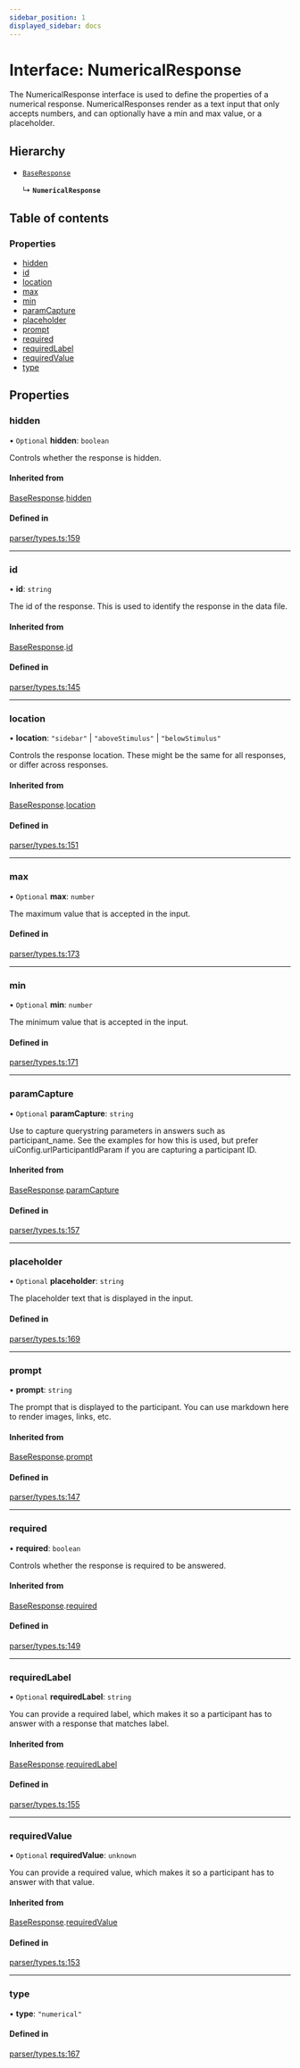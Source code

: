```yaml
---
sidebar_position: 1
displayed_sidebar: docs
---
```


# Interface: NumericalResponse

The NumericalResponse interface is used to define the properties of a numerical response.
NumericalResponses render as a text input that only accepts numbers, and can optionally have a min and max value, or a placeholder.

## Hierarchy

- [`BaseResponse`](BaseResponse.md)

  ↳ **`NumericalResponse`**

## Table of contents

### Properties

- [hidden](NumericalResponse.md#hidden)
- [id](NumericalResponse.md#id)
- [location](NumericalResponse.md#location)
- [max](NumericalResponse.md#max)
- [min](NumericalResponse.md#min)
- [paramCapture](NumericalResponse.md#paramcapture)
- [placeholder](NumericalResponse.md#placeholder)
- [prompt](NumericalResponse.md#prompt)
- [required](NumericalResponse.md#required)
- [requiredLabel](NumericalResponse.md#requiredlabel)
- [requiredValue](NumericalResponse.md#requiredvalue)
- [type](NumericalResponse.md#type)

## Properties

### hidden

• `Optional` **hidden**: `boolean`

Controls whether the response is hidden.

#### Inherited from

[BaseResponse](BaseResponse.md).[hidden](BaseResponse.md#hidden)

#### Defined in

[parser/types.ts:159](https://github.com/revisit-studies/study/blob/4b1bc13/src/parser/types.ts#L159)

___

### id

• **id**: `string`

The id of the response. This is used to identify the response in the data file.

#### Inherited from

[BaseResponse](BaseResponse.md).[id](BaseResponse.md#id)

#### Defined in

[parser/types.ts:145](https://github.com/revisit-studies/study/blob/4b1bc13/src/parser/types.ts#L145)

___

### location

• **location**: ``"sidebar"`` \| ``"aboveStimulus"`` \| ``"belowStimulus"``

Controls the response location. These might be the same for all responses, or differ across responses.

#### Inherited from

[BaseResponse](BaseResponse.md).[location](BaseResponse.md#location)

#### Defined in

[parser/types.ts:151](https://github.com/revisit-studies/study/blob/4b1bc13/src/parser/types.ts#L151)

___

### max

• `Optional` **max**: `number`

The maximum value that is accepted in the input.

#### Defined in

[parser/types.ts:173](https://github.com/revisit-studies/study/blob/4b1bc13/src/parser/types.ts#L173)

___

### min

• `Optional` **min**: `number`

The minimum value that is accepted in the input.

#### Defined in

[parser/types.ts:171](https://github.com/revisit-studies/study/blob/4b1bc13/src/parser/types.ts#L171)

___

### paramCapture

• `Optional` **paramCapture**: `string`

Use to capture querystring parameters in answers such as participant_name. See the examples for how this is used, but prefer uiConfig.urlParticipantIdParam if you are capturing a participant ID.

#### Inherited from

[BaseResponse](BaseResponse.md).[paramCapture](BaseResponse.md#paramcapture)

#### Defined in

[parser/types.ts:157](https://github.com/revisit-studies/study/blob/4b1bc13/src/parser/types.ts#L157)

___

### placeholder

• `Optional` **placeholder**: `string`

The placeholder text that is displayed in the input.

#### Defined in

[parser/types.ts:169](https://github.com/revisit-studies/study/blob/4b1bc13/src/parser/types.ts#L169)

___

### prompt

• **prompt**: `string`

The prompt that is displayed to the participant. You can use markdown here to render images, links, etc.

#### Inherited from

[BaseResponse](BaseResponse.md).[prompt](BaseResponse.md#prompt)

#### Defined in

[parser/types.ts:147](https://github.com/revisit-studies/study/blob/4b1bc13/src/parser/types.ts#L147)

___

### required

• **required**: `boolean`

Controls whether the response is required to be answered.

#### Inherited from

[BaseResponse](BaseResponse.md).[required](BaseResponse.md#required)

#### Defined in

[parser/types.ts:149](https://github.com/revisit-studies/study/blob/4b1bc13/src/parser/types.ts#L149)

___

### requiredLabel

• `Optional` **requiredLabel**: `string`

You can provide a required label, which makes it so a participant has to answer with a response that matches label.

#### Inherited from

[BaseResponse](BaseResponse.md).[requiredLabel](BaseResponse.md#requiredlabel)

#### Defined in

[parser/types.ts:155](https://github.com/revisit-studies/study/blob/4b1bc13/src/parser/types.ts#L155)

___

### requiredValue

• `Optional` **requiredValue**: `unknown`

You can provide a required value, which makes it so a participant has to answer with that value.

#### Inherited from

[BaseResponse](BaseResponse.md).[requiredValue](BaseResponse.md#requiredvalue)

#### Defined in

[parser/types.ts:153](https://github.com/revisit-studies/study/blob/4b1bc13/src/parser/types.ts#L153)

___

### type

• **type**: ``"numerical"``

#### Defined in

[parser/types.ts:167](https://github.com/revisit-studies/study/blob/4b1bc13/src/parser/types.ts#L167)
